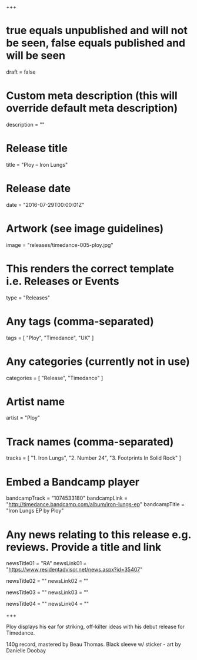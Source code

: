 +++

# true equals unpublished and will not be seen, false equals published and will be seen
draft = false

# Custom meta description (this will override default meta description)
description = ""

# Release title
title = "Ploy – Iron Lungs"

# Release date
date = "2016-07-29T00:00:01Z"

# Artwork (see image guidelines)
image = "releases/timedance-005-ploy.jpg"

# This renders the correct template i.e. Releases or Events
type = "Releases"

# Any tags (comma-separated)
tags = [ 
	"Ploy",
	"Timedance",
	"UK"
]

# Any categories (currently not in use)
categories = [ 
	"Release", 
	"Timedance" 
]

# Artist name
artist = "Ploy"

# Track names (comma-separated)
tracks = [
	"1. Iron Lungs",
	"2. Number 24",
	"3. Footprints In Solid Rock"
]

# Embed a Bandcamp player
bandcampTrack = "1074533180"
bandcampLink = "http://timedance.bandcamp.com/album/iron-lungs-ep"
bandcampTitle = "Iron Lungs EP by Ploy"

# Any news relating to this release e.g. reviews. Provide a title and link
newsTitle01 = "RA"
newsLink01 = "https://www.residentadvisor.net/news.aspx?id=35407"

newsTitle02 = ""
newsLink02 = ""

newsTitle03 = ""
newsLink03 = ""

newsTitle04 = ""
newsLink04 = ""

+++

<!-- Provide a summary/statement below -->
Ploy displays his ear for striking, off-kilter ideas with his debut release for Timedance.
 
140g record, mastered by Beau Thomas. Black sleeve w/ sticker - art by Danielle Doobay

